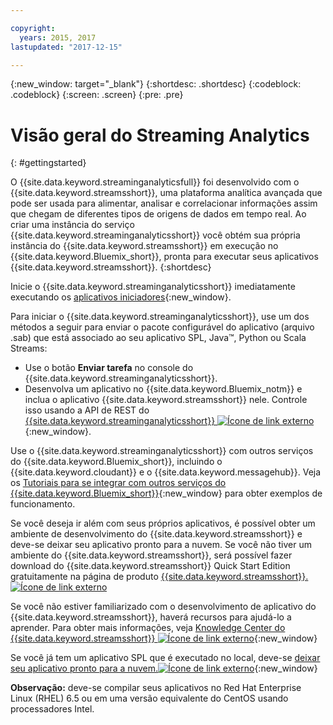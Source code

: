 ```yaml
---

copyright:
  years: 2015, 2017
lastupdated: "2017-12-15"

---
```


<!-- Attribute definitions -->
{:new_window: target="_blank"}
{:shortdesc: .shortdesc}
{:codeblock: .codeblock}
{:screen: .screen}
{:pre: .pre}


# Visão geral do Streaming Analytics
{: #gettingstarted}

O {{site.data.keyword.streaminganalyticsfull}} foi desenvolvido com o {{site.data.keyword.streamsshort}}, uma plataforma analítica avançada que
pode ser usada para alimentar, analisar e correlacionar informações assim que chegam de diferentes tipos de origens de dados em tempo real. Ao criar uma instância do serviço {{site.data.keyword.streaminganalyticsshort}} você obtém sua própria instância do {{site.data.keyword.streamsshort}} em execução no {{site.data.keyword.Bluemix_short}}, pronta para executar seus aplicativos {{site.data.keyword.streamsshort}}.
{:shortdesc}

Inicie o {{site.data.keyword.streaminganalyticsshort}} imediatamente executando os [aplicativos iniciadores](/docs/services/StreamingAnalytics/t_starter_app_deploy.html){:new_window}.

Para iniciar o {{site.data.keyword.streaminganalyticsshort}}, use um dos métodos a seguir para enviar o pacote configurável do aplicativo (arquivo .sab) que está associado ao seu aplicativo SPL, Java™, Python ou Scala Streams:
* Use o botão **Enviar tarefa** no console do {{site.data.keyword.streaminganalyticsshort}}.
* Desenvolva um aplicativo no {{site.data.keyword.Bluemix_notm}} e inclua o aplicativo {{site.data.keyword.streamsshort}} nele. Controle isso usando a API de REST do [{{site.data.keyword.streaminganalyticsshort}} ![Ícone de link externo](../../icons/launch-glyph.svg "Ícone de link externo")](https://console.ng.bluemix.net/apidocs/220){:new_window}.

Use o {{site.data.keyword.streaminganalyticsshort}} com outros serviços do {{site.data.keyword.Bluemix_short}}, incluindo o {{site.data.keyword.cloudant}} e o {{site.data.keyword.messagehub}}. Veja os [Tutoriais para se integrar com outros serviços do {{site.data.keyword.Bluemix_short}}](/docs/services/StreamingAnalytics/r_integrating_cloudant_rest.html){:new_window} para obter exemplos de funcionamento.

Se você deseja ir além com seus próprios aplicativos, é possível obter um ambiente de desenvolvimento do {{site.data.keyword.streamsshort}} e deve-se deixar seu aplicativo pronto para a nuvem. Se você não tiver um ambiente do {{site.data.keyword.streamsshort}}, será possível fazer download do {{site.data.keyword.streamsshort}} Quick Start Edition gratuitamente na página de produto [{{site.data.keyword.streamsshort}}.![Ícone de link externo](../../icons/launch-glyph.svg "Ícone de link externo")](https://www.ibm.com/analytics/us/en/technology/stream-computing/#products)

Se você não estiver familiarizado com o desenvolvimento de
aplicativo do
{{site.data.keyword.streamsshort}},
haverá recursos para ajudá-lo a aprender. Para obter mais informações, veja [Knowledge Center do {{site.data.keyword.streamsshort}} ![Ícone de link externo](../../icons/launch-glyph.svg "Ícone de link externo")](https://www.ibm.com/support/knowledgecenter/en/SSCRJU_4.2.0/com.ibm.streams.welcome.doc/doc/kc-homepage.html){:new_window}

Se você já tem um aplicativo SPL que é executado no local, deve-se [deixar seu aplicativo pronto para a nuvem.![Ícone de link externo](../../icons/launch-glyph.svg "Ícone de link externo")](https://developer.ibm.com/streamsdev/docs/getting-spl-application-ready-cloud/){:new_window}

**Observação:** deve-se compilar seus aplicativos no Red Hat Enterprise Linux (RHEL) 6.5 ou em uma versão equivalente do CentOS usando processadores Intel.
